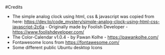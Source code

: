 #Credits

- The simple analog clock using html, css & javascript was copied from here: https://dev.to/code_mystery/simple-analog-clock-using-html-css-javascript-2c6a - Originally made by Foolish Developer - https://www.foolishdeveloper.com/
- The Color-Calendar v1.0.4 - by Pawan Kolhe - https://pawankolhe.com/
- Fontawesome Icons from https://fontawesome.com/
- Some different public Ubuntu desktop Icons
